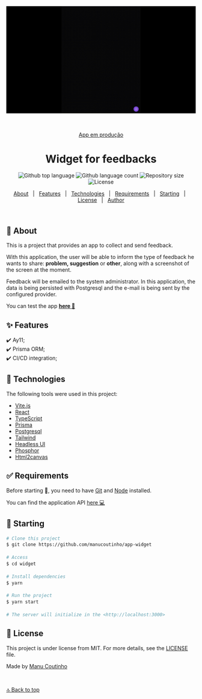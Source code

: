 <div align="center" id="top"> 
  <img src="./src/assets/demo.gif" alt="demo do app widget" />

&#xa0;

<a href="https://sentfeedback.vercel.app/">App em produção</a>

</div>

<h1 align="center">Widget for feedbacks</h1>

<p align="center">
  <img alt="Github top language" src="https://img.shields.io/github/languages/top/manucoutinho/app-widget?color=C1C3F1">
  <img alt="Github language count" src="https://img.shields.io/github/languages/count/manucoutinho/app-widget?color=C1C3F1">
  <img alt="Repository size" src="https://img.shields.io/github/repo-size/manucoutinho/app-widget?color=C1C3F1">
  <img alt="License" src="https://img.shields.io/github/license/manucoutinho/app-widget?color=C1C3F1">
</p>

<p align="center">
  <a href="#dart-about">About</a> &#xa0; | &#xa0; 
  <a href="#sparkles-features">Features</a> &#xa0; | &#xa0;
  <a href="#rocket-technologies">Technologies</a> &#xa0; | &#xa0;
  <a href="#white_check_mark-requirements">Requirements</a> &#xa0; | &#xa0;
  <a href="#checkered_flag-starting">Starting</a> &#xa0; | &#xa0;
  <a href="#memo-license">License</a> &#xa0; | &#xa0;
  <a href="https://github.com/manucoutinho" target="_blank">Author</a>
</p>

<br>

## :dart: About

This is a project that provides an app to collect and send feedback.

With this application, the user will be able to inform the type of feedback he wants to share: **problem, suggestion** or **other**, along with a screenshot of the screen at the moment.

Feedback will be emailed to the system administrator.
In this application, the data is being persisted with Postgresql and the e-mail is being sent by the configured provider.

You can test the app **[here 📑](https://sentfeedback.vercel.app/)**

## :sparkles: Features

:heavy_check_mark: Ay11;\
:heavy_check_mark: Prisma ORM;\
:heavy_check_mark: CI/CD integration;

## :rocket: Technologies

The following tools were used in this project:

- [Vite.js](https://vitejs.dev/)
- [React](https://pt-br.reactjs.org/)
- [TypeScript](https://www.typescriptlang.org/)
- [Prisma](https://www.prisma.io/)
- [Postgresql](https://www.postgresql.org/)
- [Tailwind](https://tailwindcss.com)
- [Headless UI](https://headlessui.dev)
- [Phosphor](https://phosphoricons.com)
- [Html2canvas](https://www.npmjs.com/package/html2canvas)

## :white_check_mark: Requirements

Before starting :checkered_flag:, you need to have [Git](https://git-scm.com) and [Node](https://nodejs.org/en/) installed.

You can find the application API [here 💻](https://github.com/ManuCoutinho/feedback-widget)

## :checkered_flag: Starting

```bash
# Clone this project
$ git clone https://github.com/manucoutinho/app-widget

# Access
$ cd widget

# Install dependencies
$ yarn

# Run the project
$ yarn start

# The server will initialize in the <http://localhost:3000>
```

## :memo: License

This project is under license from MIT. For more details, see the [LICENSE](LICENSE) file.

Made by <a href="https://github.com/manucoutinho" target="_blank">Manu Coutinho</a>

&#xa0;

<a href="#top">🔝 Back to top</a>
